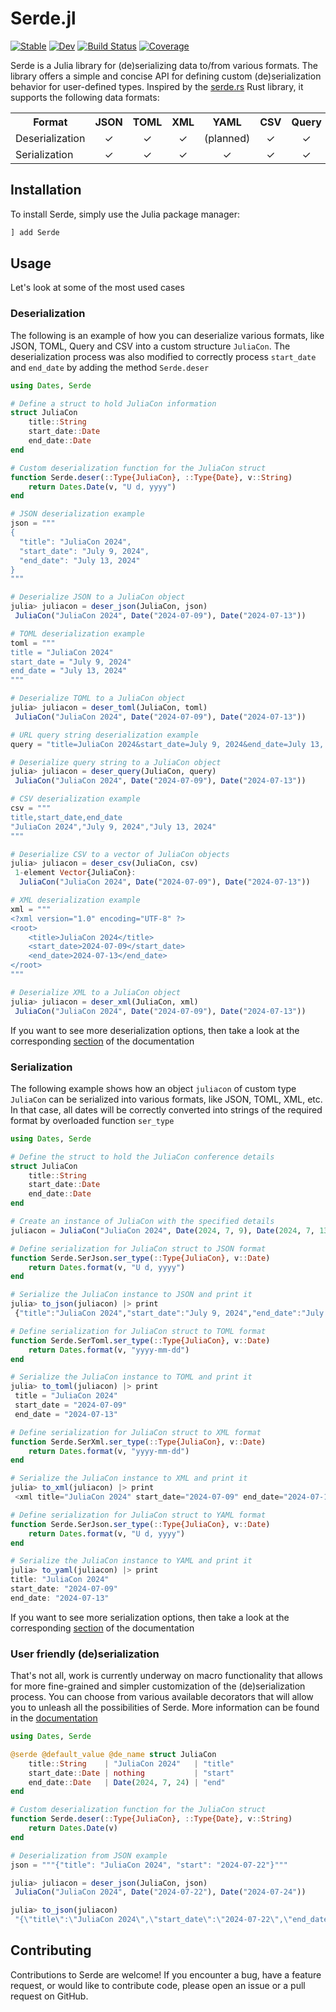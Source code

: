 # Serde.jl

[![Stable](https://img.shields.io/badge/docs-stable-blue.svg)](https://bhftbootcamp.github.io/Serde.jl/stable/)
[![Dev](https://img.shields.io/badge/docs-dev-blue.svg)](https://bhftbootcamp.github.io/Serde.jl/dev/)
[![Build Status](https://github.com/bhftbootcamp/Serde.jl/actions/workflows/CI.yml/badge.svg?branch=master)](https://github.com/bhftbootcamp/Serde.jl/actions/workflows/CI.yml?query=branch%3Amaster)
[![Coverage](https://codecov.io/gh/bhftbootcamp/Serde.jl/branch/master/graph/badge.svg)](https://codecov.io/gh/bhftbootcamp/Serde.jl)

Serde is a Julia library for (de)serializing data to/from various formats. The library offers a simple and concise API for defining custom (de)serialization behavior for user-defined types. Inspired by the [serde.rs](https://serde.rs/) Rust library, it supports the following data formats:

<html>
  <body>
    <table>
      <tr><th>Format</th><th><div align=center>JSON</div></th><th><div align=center>TOML</div></th><th><div align=center>XML</div></th><th><div align=center>YAML</div></th><th><div align=center>CSV</div></th><th><div align=center>Query</div></th></tr>
      <tr>
        <td>Deserialization</td>
        <td><div align=center>✓</div></td>
        <td><div align=center>✓</div></td>
        <td><div align=center>✓</div></td>
        <td><div align=center>(planned)</div></td>
        <td><div align=center>✓</div></td>
        <td><div align=center>✓</div></td>
      </tr>
      <tr>
        <td>Serialization</td>
        <td><div align=center>✓</div></td>
        <td><div align=center>✓</div></td>
        <td><div align=center>✓</div></td>
        <td><div align=center>✓</div></td>
        <td><div align=center>✓</div></td>
        <td><div align=center>✓</div></td>
      </tr>
    </table>
  </body>
</html>

## Installation
To install Serde, simply use the Julia package manager:

```julia
] add Serde
```

## Usage

Let's look at some of the most used cases

### Deserialization

The following is an example of how you can deserialize various formats, like JSON, TOML, Query and CSV into a custom structure `JuliaCon`.
The deserialization process was also modified to correctly process `start_date` and `end_date` by adding the method `Serde.deser`

```julia
using Dates, Serde

# Define a struct to hold JuliaCon information
struct JuliaCon
    title::String
    start_date::Date
    end_date::Date
end

# Custom deserialization function for the JuliaCon struct
function Serde.deser(::Type{JuliaCon}, ::Type{Date}, v::String)
    return Dates.Date(v, "U d, yyyy")
end

# JSON deserialization example
json = """
{
  "title": "JuliaCon 2024",
  "start_date": "July 9, 2024",
  "end_date": "July 13, 2024"
}
"""

# Deserialize JSON to a JuliaCon object
julia> juliacon = deser_json(JuliaCon, json)
 JuliaCon("JuliaCon 2024", Date("2024-07-09"), Date("2024-07-13"))

# TOML deserialization example
toml = """
title = "JuliaCon 2024"
start_date = "July 9, 2024"
end_date = "July 13, 2024"
"""

# Deserialize TOML to a JuliaCon object
julia> juliacon = deser_toml(JuliaCon, toml)
 JuliaCon("JuliaCon 2024", Date("2024-07-09"), Date("2024-07-13"))

# URL query string deserialization example
query = "title=JuliaCon 2024&start_date=July 9, 2024&end_date=July 13, 2024"

# Deserialize query string to a JuliaCon object
julia> juliacon = deser_query(JuliaCon, query)
 JuliaCon("JuliaCon 2024", Date("2024-07-09"), Date("2024-07-13"))

# CSV deserialization example
csv = """
title,start_date,end_date
"JuliaCon 2024","July 9, 2024","July 13, 2024"
"""

# Deserialize CSV to a vector of JuliaCon objects
julia> juliacon = deser_csv(JuliaCon, csv)
 1-element Vector{JuliaCon}:
  JuliaCon("JuliaCon 2024", Date("2024-07-09"), Date("2024-07-13"))

# XML deserialization example
xml = """
<?xml version="1.0" encoding="UTF-8" ?>
<root>
	<title>JuliaCon 2024</title>
	<start_date>2024-07-09</start_date>
	<end_date>2024-07-13</end_date>
</root>
"""

# Deserialize XML to a JuliaCon object
julia> juliacon = deser_xml(JuliaCon, xml)
 JuliaCon("JuliaCon 2024", Date("2024-07-09"), Date("2024-07-13"))
```

If you want to see more deserialization options, then take a look at the corresponding [section](https://bhftbootcamp.github.io/Serde.jl/stable/pages/extended_de/) of the documentation

### Serialization

The following example shows how an object `juliacon` of custom type `JuliaCon` can be serialized into various formats, like JSON, TOML, XML, etc.
In that case, all dates will be correctly converted into strings of the required format by overloaded function `ser_type`

```julia
using Dates, Serde

# Define the struct to hold the JuliaCon conference details
struct JuliaCon
    title::String
    start_date::Date
    end_date::Date
end

# Create an instance of JuliaCon with the specified details
juliacon = JuliaCon("JuliaCon 2024", Date(2024, 7, 9), Date(2024, 7, 13))

# Define serialization for JuliaCon struct to JSON format
function Serde.SerJson.ser_type(::Type{JuliaCon}, v::Date)
    return Dates.format(v, "U d, yyyy")
end

# Serialize the JuliaCon instance to JSON and print it
julia> to_json(juliacon) |> print
 {"title":"JuliaCon 2024","start_date":"July 9, 2024","end_date":"July 13, 2024"}

# Define serialization for JuliaCon struct to TOML format
function Serde.SerToml.ser_type(::Type{JuliaCon}, v::Date)
    return Dates.format(v, "yyyy-mm-dd")
end

# Serialize the JuliaCon instance to TOML and print it
julia> to_toml(juliacon) |> print
 title = "JuliaCon 2024"
 start_date = "2024-07-09"
 end_date = "2024-07-13"

# Define serialization for JuliaCon struct to XML format
function Serde.SerXml.ser_type(::Type{JuliaCon}, v::Date)
    return Dates.format(v, "yyyy-mm-dd")
end

# Serialize the JuliaCon instance to XML and print it
julia> to_xml(juliacon) |> print
 <xml title="JuliaCon 2024" start_date="2024-07-09" end_date="2024-07-13"/>

# Define serialization for JuliaCon struct to YAML format
function Serde.SerJson.ser_type(::Type{JuliaCon}, v::Date)
    return Dates.format(v, "U d, yyyy")
end

# Serialize the JuliaCon instance to YAML and print it
julia> to_yaml(juliacon) |> print
title: "JuliaCon 2024"
start_date: "2024-07-09"
end_date: "2024-07-13"

```

If you want to see more serialization options, then take a look at the corresponding [section](https://bhftbootcamp.github.io/Serde.jl/stable/pages/extended_ser/) of the documentation

### User friendly (de)serialization

That's not all, work is currently underway on macro functionality that allows for more fine-grained and simpler customization of the (de)serialization process.
You can choose from various available decorators that will allow you to unleash all the possibilities of Serde.
More information can be found in the [documentation](https://bhftbootcamp.github.io/Serde.jl/stable/pages/utils/#Serde.@serde)

```julia
using Dates, Serde

@serde @default_value @de_name struct JuliaCon
    title::String    | "JuliaCon 2024"   | "title"
    start_date::Date | nothing           | "start"
    end_date::Date   | Date(2024, 7, 24) | "end"
end

# Custom deserialization function for the JuliaCon struct
function Serde.deser(::Type{JuliaCon}, ::Type{Date}, v::String)
    return Dates.Date(v)
end

# Deserialization from JSON example
json = """{"title": "JuliaCon 2024", "start": "2024-07-22"}"""

julia> juliacon = deser_json(JuliaCon, json)
 JuliaCon("JuliaCon 2024", Date("2024-07-22"), Date("2024-07-24"))

julia> to_json(juliacon)
 "{\"title\":\"JuliaCon 2024\",\"start_date\":\"2024-07-22\",\"end_date\":\"2024-07-24\"}"
```

## Contributing
Contributions to Serde are welcome! If you encounter a bug, have a feature request, or would like to contribute code, please open an issue or a pull request on GitHub.
